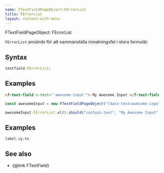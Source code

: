 ```yaml
---
name: FTextFieldPageObject:FErrorList
title: FErrorList
layout: content-with-menu
---
```


FTextFieldPageObject: FErrorList

`FErrorList` används för att sammanställa inmatningsfel i stora formulär.

## Syntax

```ts
textfield.FErrorList;
```

## Examples

```html static
<f-text-field v-test="'awesome-input'"> My Awesome Input </f-text-field>
```

```ts
const awesomeInput = new FTextFieldPageObject("[data-test=awesome-input]");

awesomeInput.FErrorList.el().should("contain.text", "My Awesome Input");
```

## Examples

```import
label.cy.ts
```

## See also

-   {@link FTextField}
